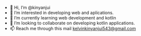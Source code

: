 - 👋 Hi, I’m @kinyanjui
- 👀 I’m interested in developing web and aplications.
- 🌱 I’m currently learning web development and kotlin 
- 💞️ I’m looking to collaborate on developing kotlin applications.
- 📫 Reach me through this mail kelvinkinyanjui543@gmail.com

<!---
kinyanjuii/kinyanjuii is a ✨ special ✨ repository because its `README.md` (this file) appears on your GitHub profile.
You can click the Preview link to take a look at your changes.
--->
